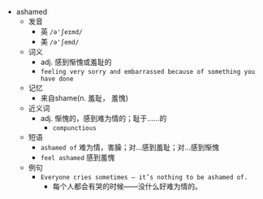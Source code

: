 - ashamed
  - 发音
    - 英 `/ə'ʃeɪmd/`
    - 美 `/ə'ʃemd/`
  - 词义
    - adj. 感到惭愧或羞耻的
    - `feeling very sorry and embarrassed because of something you have done`
  - 记忆
    - 来自shame(n. 羞耻， 羞愧)
  - 近义词
    - adj. 惭愧的，感到难为情的；耻于……的
      - `compunctious`
  - 短语
    - `ashamed of` 难为情，害臊；对…感到羞耻；对…感到惭愧 
    - `feel ashamed` 感到羞愧 
  - 例句
    - `Everyone cries sometimes – it’s nothing to be ashamed of.`
      - 每个人都会有哭的时候——没什么好难为情的。

